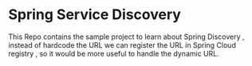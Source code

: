 # Spring Service Discovery

This Repo contains the sample project to learn about Spring Discovery , instead of hardcode the URL we can register the URL in Spring Cloud 
registry , so it would be more useful to handle the dynamic URL.
